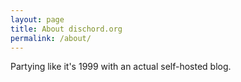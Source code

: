```yaml
---
layout: page
title: About dischord.org
permalink: /about/
---
```


Partying like it's 1999 with an actual self-hosted blog.
